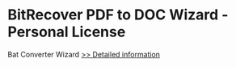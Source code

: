 # BitRecover PDF to DOC Wizard - Personal License
Bat Converter Wizard
[>> Detailed information](https://secure.shareit.com/shareit/product.html?productid=300954697&affiliateid=200057808)